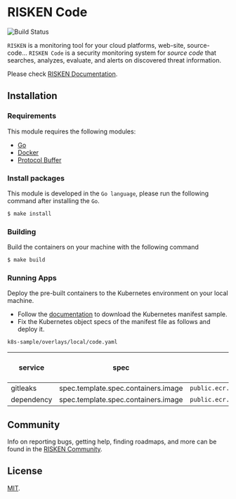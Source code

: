 # RISKEN Code

![Build Status](https://codebuild.ap-northeast-1.amazonaws.com/badges?uuid=eyJlbmNyeXB0ZWREYXRhIjoiN1B0R1F0YXJMQlhlY0N5TnRIOXpVZjNQZlFhRjZqUzVETVNPcDc2UVhSYmFpdVZ5OXZXekI5bTMwK2Q3UVhmY3lTZk4wWEVpakQzbFVYR1QycmloSVdVPSIsIml2UGFyYW1ldGVyU3BlYyI6IlJhMmZ3UHEvWFhvdmd0TnEiLCJtYXRlcmlhbFNldFNlcmlhbCI6MX0%3D&branch=master)

`RISKEN` is a monitoring tool for your cloud platforms, web-site, source-code... 
`RISKEN Code` is a security monitoring system for *source code* that searches, analyzes, evaluate, and alerts on discovered threat information.

Please check [RISKEN Documentation](https://docs.security-hub.jp/).

## Installation

### Requirements

This module requires the following modules:

- [Go](https://go.dev/doc/install)
- [Docker](https://docs.docker.com/get-docker/)
- [Protocol Buffer](https://grpc.io/docs/protoc-installation/)

### Install packages

This module is developed in the `Go language`, please run the following command after installing the `Go`.

```bash
$ make install
```

### Building

Build the containers on your machine with the following command

```bash
$ make build
```

### Running Apps

Deploy the pre-built containers to the Kubernetes environment on your local machine.

- Follow the [documentation](https://docs.security-hub.jp/admin/infra_local/#risken) to download the Kubernetes manifest sample.
- Fix the Kubernetes object specs of the manifest file as follows and deploy it.

`k8s-sample/overlays/local/code.yaml`

| service  | spec                                | before (public images)                       | after (pre-build images on your machine) |
| -------- | ----------------------------------- | -------------------------------------------- | ---------------------------------------- |
| gitleaks | spec.template.spec.containers.image | `public.ecr.aws/risken/code/gitleaks:latest` | `code/gitleaks:latest`                   |
| dependency | spec.template.spec.containers.image | `public.ecr.aws/risken/code/dependency:latest` | `code/dependency:latest`                   |

## Community

Info on reporting bugs, getting help, finding roadmaps,
and more can be found in the [RISKEN Community](https://github.com/ca-risken/community).

## License

[MIT](LICENSE).

